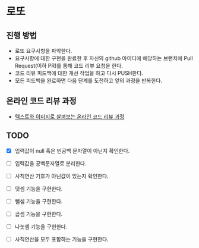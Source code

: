 # 로또
## 진행 방법
* 로또 요구사항을 파악한다.
* 요구사항에 대한 구현을 완료한 후 자신의 github 아이디에 해당하는 브랜치에 Pull Request(이하 PR)를 통해 코드 리뷰 요청을 한다.
* 코드 리뷰 피드백에 대한 개선 작업을 하고 다시 PUSH한다.
* 모든 피드백을 완료하면 다음 단계를 도전하고 앞의 과정을 반복한다.

## 온라인 코드 리뷰 과정
* [텍스트와 이미지로 살펴보는 온라인 코드 리뷰 과정](https://github.com/next-step/nextstep-docs/tree/master/codereview)

## TODO
* [x] 입력값이 null 혹은 빈공백 문자열이 아닌지 확인한다.
* [ ] 입력값을 공백문자열로 분리한다.
* [ ] 사칙연산 기호가 아닌값이 있는지 확인한다.
* [ ] 덧셈 기능을 구현한다.
* [ ] 뺄셈 기능을 구현한다.
* [ ] 곱셈 기능을 구현한다.
* [ ] 나눗셈 기능을 구현한다.
* [ ] 사칙연산을 모두 포함하는 기능을 구현한다.

